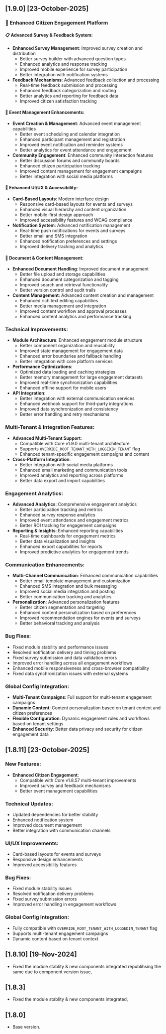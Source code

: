 
## [1.9.0] [23-October-2025]

### 🚀 Enhanced Citizen Engagement Platform

#### 📋 Advanced Survey & Feedback System:
- **Enhanced Survey Management**: Improved survey creation and distribution
  - Better survey builder with advanced question types
  - Enhanced analytics and response tracking
  - Improved mobile experience for survey participation
  - Better integration with notification systems
- **Feedback Mechanisms**: Advanced feedback collection and processing
  - Real-time feedback submission and processing
  - Enhanced feedback categorization and routing
  - Better analytics and reporting for feedback data
  - Improved citizen satisfaction tracking

#### 🎯 Event Management Enhancements:
- **Event Creation & Management**: Advanced event management capabilities
  - Better event scheduling and calendar integration
  - Enhanced participant management and registration
  - Improved event notification and reminder systems
  - Better analytics for event attendance and engagement
- **Community Engagement**: Enhanced community interaction features
  - Better discussion forums and community boards
  - Enhanced citizen participation tracking
  - Improved content management for engagement campaigns
  - Better integration with social media platforms

#### 📱 Enhanced UI/UX & Accessibility:
- **Card-Based Layouts**: Modern interface design
  - Responsive card-based layouts for events and surveys
  - Enhanced visual hierarchy and content organization
  - Better mobile-first design approach
  - Improved accessibility features and WCAG compliance
- **Notification System**: Advanced notification management
  - Real-time push notifications for events and surveys
  - Better email and SMS integration
  - Enhanced notification preferences and settings
  - Improved delivery tracking and analytics

#### 📄 Document & Content Management:
- **Enhanced Document Handling**: Improved document management
  - Better file upload and storage capabilities
  - Enhanced document categorization and tagging
  - Improved search and retrieval functionality
  - Better version control and audit trails
- **Content Management**: Advanced content creation and management
  - Enhanced rich text editing capabilities
  - Better media management and integration
  - Improved content workflow and approval processes
  - Enhanced content analytics and performance tracking

### Technical Improvements:
- **Module Architecture**: Enhanced engagement module structure
  - Better component organization and reusability
  - Improved state management for engagement data
  - Enhanced error boundaries and fallback handling
  - Better integration with core platform services
- **Performance Optimizations**: 
  - Optimized data loading and caching strategies
  - Better memory management for large engagement datasets
  - Improved real-time synchronization capabilities
  - Enhanced offline support for mobile users
- **API Integration**: 
  - Better integration with external communication services
  - Enhanced webhook support for third-party integrations
  - Improved data synchronization and consistency
  - Better error handling and retry mechanisms

### Multi-Tenant & Integration Features:
- **Advanced Multi-Tenant Support**: 
  - Compatible with Core v1.9.0 multi-tenant architecture
  - Supports `OVERRIDE_ROOT_TENANT_WITH_LOGGEDIN_TENANT` flag
  - Enhanced tenant-specific engagement campaigns and content
- **Cross-Platform Integration**: 
  - Better integration with social media platforms
  - Enhanced email marketing and communication tools
  - Improved analytics and reporting across platforms
  - Better data export and import capabilities

### Engagement Analytics:
- **Advanced Analytics**: Comprehensive engagement analytics
  - Better participation tracking and metrics
  - Enhanced survey response analytics
  - Improved event attendance and engagement metrics
  - Better ROI tracking for engagement campaigns
- **Reporting & Insights**: Enhanced reporting capabilities
  - Real-time dashboards for engagement metrics
  - Better data visualization and insights
  - Enhanced export capabilities for reports
  - Improved predictive analytics for engagement trends

### Communication Enhancements:
- **Multi-Channel Communication**: Enhanced communication capabilities
  - Better email template management and customization
  - Enhanced SMS integration and bulk messaging
  - Improved social media integration and posting
  - Better communication tracking and analytics
- **Personalization**: Advanced personalization features
  - Better citizen segmentation and targeting
  - Enhanced content personalization based on preferences
  - Improved recommendation engines for events and surveys
  - Better behavioral tracking and analysis

### Bug Fixes:
- Fixed module stability and performance issues
- Resolved notification delivery and timing problems
- Fixed survey submission and data validation errors
- Improved error handling across all engagement workflows
- Enhanced mobile responsiveness and cross-browser compatibility
- Fixed data synchronization issues with external systems

### Global Config Integration:
- **Multi-Tenant Campaigns**: Full support for multi-tenant engagement campaigns
- **Dynamic Content**: Content personalization based on tenant context and citizen preferences
- **Flexible Configuration**: Dynamic engagement rules and workflows based on tenant settings
- **Enhanced Security**: Better data privacy and security for citizen engagement data

## [1.8.11] [23-October-2025]

### New Features:
- **Enhanced Citizen Engagement**: 
  - Compatible with Core v1.8.57 multi-tenant improvements
  - Improved survey and feedback mechanisms
  - Better event management capabilities

### Technical Updates:
- Updated dependencies for better stability
- Enhanced notification system
- Improved document management
- Better integration with communication channels

### UI/UX Improvements:
- Card-based layouts for events and surveys
- Responsive design enhancements
- Improved accessibility features

### Bug Fixes:
- Fixed module stability issues
- Resolved notification delivery problems
- Fixed survey submission errors
- Improved error handling in engagement workflows

### Global Config Integration:
- Fully compatible with `OVERRIDE_ROOT_TENANT_WITH_LOGGEDIN_TENANT` flag
- Supports multi-tenant engagement campaigns
- Dynamic content based on tenant context

## [1.8.10]  [19-Nov-2024]
- Fixed the module stablity & new components integrated republihsing the same due to component version issue, 

## [1.8.3]
- Fixed the module stablity & new components integrated, 

## [1.8.0]
- Base version.
